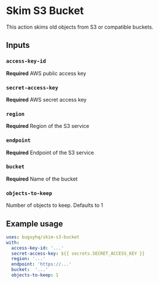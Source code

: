 # Skim S3 Bucket

This action skims old objects from S3 or compatible buckets.

## Inputs

### `access-key-id`

**Required** AWS public access key

### `secret-access-key`

**Required** AWS secret access key

### `region`

**Required** Region of the S3 service

### `endpoint`

**Required** Endpoint of the S3 service

### `bucket`

**Required** Name of the bucket

### `objects-to-keep`

Number of objects to keep. Defaults to 1

## Example usage

```yml
uses: bugsyhq/skim-s3-bucket
with:
  access-key-id: '...'
  secret-access-key: ${{ secrets.SECRET_ACCESS_KEY }}
  region: '...'
  endpoint: 'https://...'
  bucket:  '...'
  objects-to-keep: 1
```